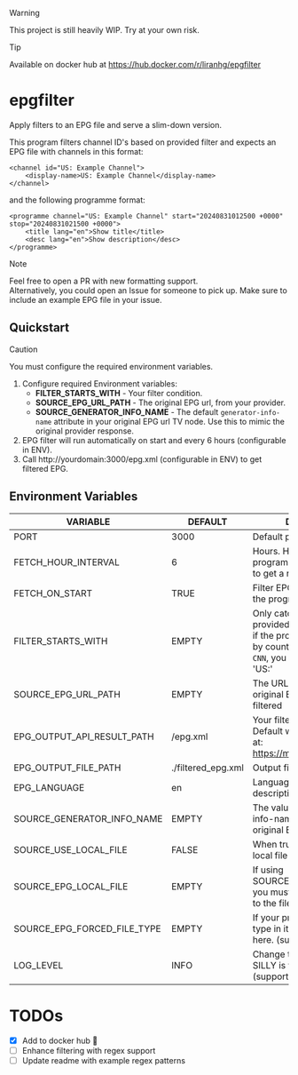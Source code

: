 
> [!WARNING]  
> This project is still heavily WIP. Try at your own risk.

> [!TIP]  
> Available on docker hub at https://hub.docker.com/r/liranhg/epgfilter

# epgfilter
Apply filters to an EPG file and serve a slim-down version. 

This program filters channel ID's based on provided filter and expects an EPG file with channels in this format:
```
<channel id="US: Example Channel">
    <display-name>US: Example Channel</display-name>
</channel>
```
and the following programme format:
```
<programme channel="US: Example Channel" start="20240831012500 +0000" stop="20240831021500 +0000">
    <title lang="en">Show title</title>
    <desc lang="en">Show description</desc>
</programme>
```

> [!NOTE]
> Feel free to open a PR with new formatting support.  
> Alternatively, you could open an Issue for someone to pick up. Make sure to include an example EPG file in your issue.



## Quickstart

> [!CAUTION]
> You must configure the required environment variables.

1. Configure required Environment variables: 
    - **FILTER_STARTS_WITH** - Your filter condition.
    - **SOURCE_EPG_URL_PATH** - The original EPG url, from your provider.
    - **SOURCE_GENERATOR_INFO_NAME** - The default ```generator-info-name``` attribute in your original EPG url TV node. Use this to mimic the original provider response.
1. EPG filter will run automatically on start and every 6 hours (configurable in ENV).
2. Call http://yourdomain:3000/epg.xml (configurable in ENV) to get filtered EPG.

## Environment Variables
| VARIABLE    | DEFAULT | DESCRIPTION |
| -------- | ------- | ------- |
| PORT  | 3000    | Default port for the server |
| FETCH_HOUR_INTERVAL  | 6    | Hours. How often the program will call the provider to get a new EPG. |
| FETCH_ON_START  | TRUE    | Filter EPG from source when the program starts. |
| FILTER_STARTS_WITH  | EMPTY    | Only catch channels with the provided prefix. for example, if the provider lists channels by countries with a prefix ```US: CNN```, you can use the prefix 'US:' |
| SOURCE_EPG_URL_PATH  | EMPTY    | The URL for your provider's original EPG file which will be filtered |
| EPG_OUTPUT_API_RESULT_PATH  | /epg.xml    | Your filtered EPG URL path. Default will result in your EPG at: https://myserver.com/epg.xml |
| EPG_OUTPUT_FILE_PATH  | ./filtered_epg.xml    | Output filtered file path. |
| EPG_LANGUAGE  | en    | Language tag for titles and descriptions. |
| SOURCE_GENERATOR_INFO_NAME  | EMPTY    | The value of the "generator-info-name" attribute in the original EPG tv tag. |
| SOURCE_USE_LOCAL_FILE  | FALSE    | When true reads EPG from a local file instead of a server |
| SOURCE_EPG_LOCAL_FILE  | EMPTY   | If using SOURCE_USE_LOCAL_FILE you must also include a path to the file |
| SOURCE_EPG_FORCED_FILE_TYPE  | EMPTY    | If your provider masks the file type in it's url, you can set it here. (supports: xml | gz) |
| LOG_LEVEL  | INFO    | Change the program log level. SILLY is very spammy. (supports: ERROR | WARN | INFO | DEBUG | SILLY) |


# TODOs
- [x] Add to docker hub :tada:
- [ ] Enhance filtering with regex support
- [ ] Update readme with example regex patterns
